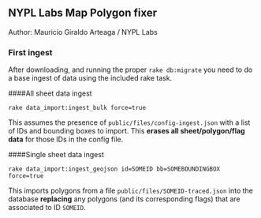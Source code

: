## NYPL Labs Map Polygon fixer

Author: Mauricio Giraldo Arteaga / NYPL Labs

### First ingest

After downloading, and running the proper `rake db:migrate` you need to do a base ingest of data using the included rake task.

####All sheet data ingest

`rake data_import:ingest_bulk force=true`

This assumes the presence of `public/files/config-ingest.json` with a list of IDs and bounding boxes to import. This **erases all sheet/polygon/flag data** for those IDs in the config file.

####Single sheet data ingest

`rake data_import:ingest_geojson id=SOMEID bb=SOMEBOUNDINGBOX force=true`

This imports polygons from a file `public/files/SOMEID-traced.json` into the database **replacing** any polygons (and its corresponding flags) that are associated to ID `SOMEID`.
